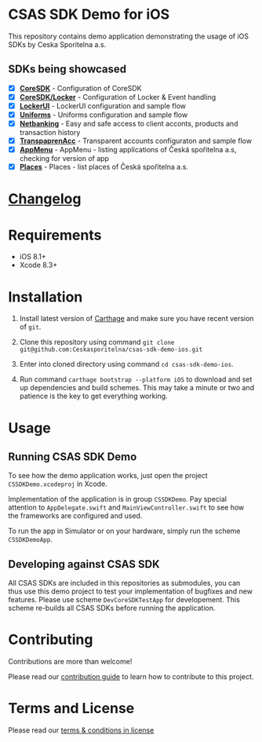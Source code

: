 # CSAS SDK Demo for iOS

This repository contains demo application demonstrating the usage of iOS SDKs by Ceska Sporitelna a.s.

## SDKs being showcased

- [x] **[CoreSDK](https://github.com/Ceskasporitelna/cs-core-sdk-ios)** - Configuration of CoreSDK
- [x] **[CoreSDK/Locker](https://github.com/Ceskasporitelna/cs-core-sdk-ios/blob/master/docs/locker.md)** - Configuration of Locker & Event handling
- [x] **[LockerUI](https://github.com/Ceskasporitelna/cs-locker-ui-sdk-ios)**  - LockerUI configuration and sample flow
- [x] **[Uniforms](https://github.com/Ceskasporitelna/cs-uniforms-sdk-ios)** - Uniforms configuration and sample flow
- [x] **[Netbanking](https://github.com/Ceskasporitelna/cs-netbanking-sdk-ios)** - Easy and safe access to client acconts, products and transaction history
- [x] **[TranspaprenAcc](https://github.com/Ceskasporitelna/cs-transparent-acc-sdk-ios)**  - Transparent accounts configuraton and sample flow
- [x] **[AppMenu](https://github.com/Ceskasporitelna/cs-appmenu-sdk-ios)** - AppMenu - listing applications of  Česká spořitelna a.s, checking for version of app
- [x] **[Places](https://github.com/Ceskasporitelna/cs-places-sdk-ios)** - Places - list places of Česká spořitelna a.s.
# [Changelog](CHANGELOG.md)

# Requirements

- iOS 8.1+
- Xcode 8.3+


# Installation

1) Install latest version of [Carthage](https://github.com/Carthage/Carthage) and make sure you have recent version of `git`.

2) Clone this repository using command `git clone git@github.com:Ceskasporitelna/csas-sdk-demo-ios.git`

3) Enter into cloned directory using command `cd csas-sdk-demo-ios`.

4) Run command `carthage bootstrap --platform iOS` to download and set up dependencies and build schemes. This may take a minute or two and patience is the key to get everything working.

# Usage

## Running CSAS SDK Demo

To see how the demo application works, just open the project `CSSDKDemo.xcodeproj` in Xcode.

Implementation of the application is in group `CSSDKDemo`. Pay special attention to `AppDelegate.swift` and `MainViewController.swift` to see how the frameworks are configured and used.

To run the app in Simulator or on your hardware, simply run the scheme `CSSDKDemoApp`.

## Developing against CSAS SDK

All CSAS SDKs are included in this repositories as submodules, you can thus use this demo project to test your implementation of bugfixes and new features. Please use scheme `DevCoreSDKTestApp` for developement. This scheme re-builds all CSAS SDKs before running the application.

# Contributing

Contributions are more than welcome!

Please read our [contribution guide](CONTRIBUTING.md) to learn how to contribute to this project.

# Terms and License

Please read our [terms & conditions in license](LICENSE.md)
